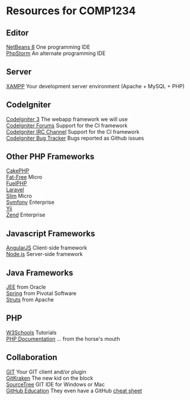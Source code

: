 # Resources for COMP1234

## Editor
[NetBeans 8](https://netbeans.org/downloads/) One programming IDE  
[PhpStorm](https://www.jetbrains.com/student/) An alternate programming IDE

## Server
[XAMPP](https://bitnami.com/stack/wamp) Your development server environment (Apache + MySQL + PHP)  

## CodeIgniter
[CodeIgniter 3](http://www.codeigniter.com) The webapp framework we will use  
[CodeIgniter Forums](http://forum.codeigniter.com) Support for the CI framework  
[CodeIgniter IRC Channel](http://webchat.freenode.net/?channels=%23codeigniter&amp;uio=d4%22) Support for the CI framework  
[CodeIgniter Bug Tracker](https://github.com/bcit-ci/CodeIgniter/issues) Bugs reported as Github issues  

## Other PHP Frameworks
[CakePHP](http://cakephp.org/)  
[Fat-Free](https://fatfreeframework.com/home) Micro  
[FuelPHP](http://fuelphp.com/)  
[Laravel](http://laravel.com/)  
[Slim](http://www.slimframework.com/) Micro  
[Symfony](https://symfony.com/) Enterprise  
[Yii](http://www.yiiframework.com/)  
[Zend](http://framework.zend.com/) Enterprise   

## Javascript Frameworks
[AngularJS](https://angularjs.org/) Client-side framework  
[Node.js](https://nodejs.org/en/) Server-side framework  

## Java Frameworks
[JEE](http://www.oracle.com/technetwork/java/javaee/overview/index.html) from Oracle  
[Spring](https://spring.io/) from Pivotal Software   
[Struts](http://struts.apache.org/) from Apache  

## PHP
[W3Schools](http://www.w3schools.com/php/default.asp) Tutorials   
[PHP Documentation](http://ca3.php.net/manual/en/) ... from the horse's mouth  

## Collaboration
[GIT](http://git-scm.com/downloads) Your GIT client and/or plugin  
[GitKraken](https://www.gitkraken.com/) The new kid on the block  
[SourceTree](https://www.sourcetreeapp.com/) GIT IDE for Windows or Mac  
[GitHub Education](https://education.github.com/)  They even have a GitHub [cheat sheet](https://education.github.com/git-cheat-sheet-education.pdf)
